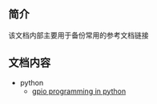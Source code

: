## 简介

该文档内部主要用于备份常用的参考文档链接

## 文档内容

* python
    * [gpio programming in python](https://github.com/raspberrypi/documentation/blob/master/usage/gpio/python/README.md)
